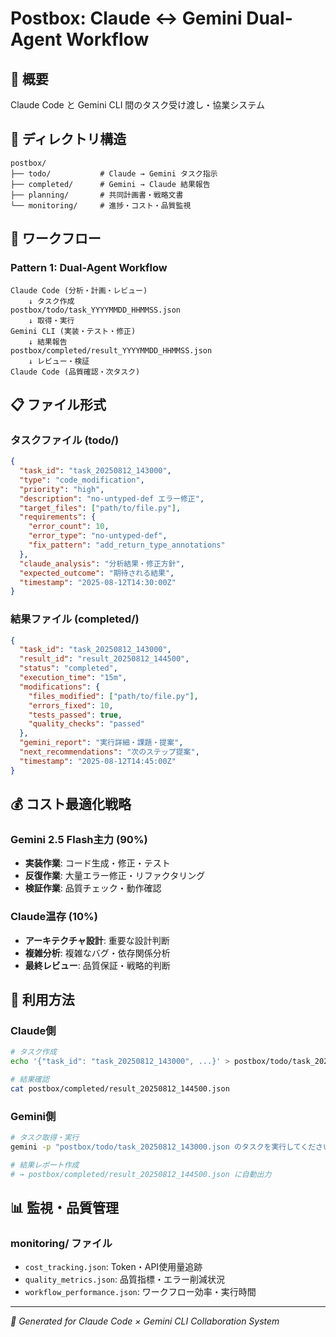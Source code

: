 # Postbox: Claude ↔ Gemini Dual-Agent Workflow

## 🎯 概要

Claude Code と Gemini CLI 間のタスク受け渡し・協業システム

## 📁 ディレクトリ構造

```
postbox/
├── todo/           # Claude → Gemini タスク指示
├── completed/      # Gemini → Claude 結果報告
├── planning/       # 共同計画書・戦略文書
└── monitoring/     # 進捗・コスト・品質監視
```

## 🔄 ワークフロー

### Pattern 1: Dual-Agent Workflow

```
Claude Code (分析・計画・レビュー)
    ↓ タスク作成
postbox/todo/task_YYYYMMDD_HHMMSS.json
    ↓ 取得・実行
Gemini CLI (実装・テスト・修正)
    ↓ 結果報告
postbox/completed/result_YYYYMMDD_HHMMSS.json
    ↓ レビュー・検証
Claude Code (品質確認・次タスク)
```

## 📋 ファイル形式

### タスクファイル (todo/)
```json
{
  "task_id": "task_20250812_143000",
  "type": "code_modification",
  "priority": "high",
  "description": "no-untyped-def エラー修正",
  "target_files": ["path/to/file.py"],
  "requirements": {
    "error_count": 10,
    "error_type": "no-untyped-def",
    "fix_pattern": "add_return_type_annotations"
  },
  "claude_analysis": "分析結果・修正方針",
  "expected_outcome": "期待される結果",
  "timestamp": "2025-08-12T14:30:00Z"
}
```

### 結果ファイル (completed/)
```json
{
  "task_id": "task_20250812_143000",
  "result_id": "result_20250812_144500",
  "status": "completed",
  "execution_time": "15m",
  "modifications": {
    "files_modified": ["path/to/file.py"],
    "errors_fixed": 10,
    "tests_passed": true,
    "quality_checks": "passed"
  },
  "gemini_report": "実行詳細・課題・提案",
  "next_recommendations": "次のステップ提案",
  "timestamp": "2025-08-12T14:45:00Z"
}
```

## 💰 コスト最適化戦略

### Gemini 2.5 Flash主力 (90%)
- **実装作業**: コード生成・修正・テスト
- **反復作業**: 大量エラー修正・リファクタリング
- **検証作業**: 品質チェック・動作確認

### Claude温存 (10%)
- **アーキテクチャ設計**: 重要な設計判断
- **複雑分析**: 複雑なバグ・依存関係分析  
- **最終レビュー**: 品質保証・戦略的判断

## 🔧 利用方法

### Claude側
```bash
# タスク作成
echo '{"task_id": "task_20250812_143000", ...}' > postbox/todo/task_20250812_143000.json

# 結果確認
cat postbox/completed/result_20250812_144500.json
```

### Gemini側
```bash
# タスク取得・実行
gemini -p "postbox/todo/task_20250812_143000.json のタスクを実行してください"

# 結果レポート作成
# → postbox/completed/result_20250812_144500.json に自動出力
```

## 📊 監視・品質管理

### monitoring/ ファイル
- `cost_tracking.json`: Token・API使用量追跡
- `quality_metrics.json`: 品質指標・エラー削減状況
- `workflow_performance.json`: ワークフロー効率・実行時間

---

*🤖 Generated for Claude Code × Gemini CLI Collaboration System*
